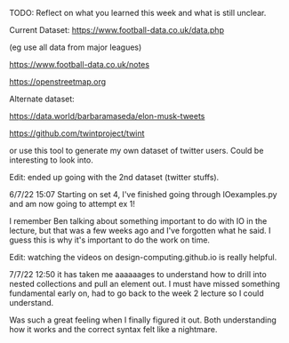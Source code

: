 TODO: Reflect on what you learned this week and what is still unclear.

Current Dataset: https://www.football-data.co.uk/data.php

(eg use all data from major leagues)

https://www.football-data.co.uk/notes

https://openstreetmap.org

Alternate dataset:

https://data.world/barbaramaseda/elon-musk-tweets

https://github.com/twintproject/twint

or use this tool to generate my own dataset of twitter users. Could be interesting to look into.

Edit: ended up going with the 2nd dataset (twitter stuffs).

6/7/22 15:07 Starting on set 4, I've finished going through IOexamples.py and am now going to attempt ex 1!

I remember Ben talking about something important to do with IO in the lecture, but that was a few weeks ago and I've forgotten what he said. I guess this is why it's important to do the work on time.

Edit: watching the videos on design-computing.github.io is really helpful.

7/7/22 12:50 it has taken me aaaaaages to understand how to drill into nested collections and pull an element out. I must have missed something fundamental early on, had to go back to the week 2 lecture so I could understand.

Was such a great feeling when I finally figured it out. Both understanding how it works and the correct syntax felt like a nightmare.